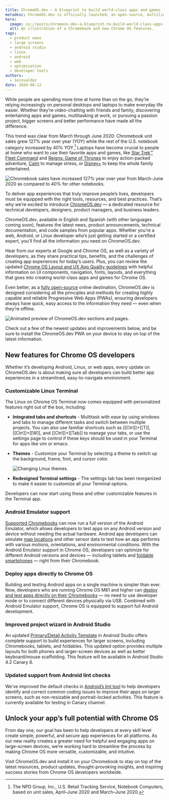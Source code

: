 ```yaml
---
title: ChromeOS.dev — A blueprint to build world-class apps and games for Chrome OS
metadesc: ChromeOS.dev is officially launched; an open-source, multilingual blueprint to build world-class apps and game for, and on, Chrome OS. Plus, new Chrome OS features.
hero:
  image: ix://posts/chromeos-dev-a-blueprint-to-build-world-class-apps-and-games-for-chrome-os/hero.svg
  alt: An illustration of a Chromebook and new Chrome OS features.
tags:
  - product news
  - large screens
  - android studio
  - linux
  - android
  - web
  - optimization
  - developer tools
authors:
  - ieinvaldez
date: 2020-08-12
---
```


While people are spending more time at home than on the go, they’re relying increasingly on personal desktops and laptops to make everyday life easier. Whether they’re video-chatting with friends and family, discovering entertaining apps and games, multitasking at work, or pursuing a passion project, bigger screens and better performance have made all the difference.

This trend was clear from March through June 2020: Chromebook unit sales grew 127% year over year (YOY) while the rest of the U.S. notebook category increased by 40% YOY.[^1] Laptops have become crucial to people at home who want to use their favorite apps and games, like [Star Trek™ Fleet Command](https://play.google.com/store/apps/details?id=com.scopely.startrek) and [Reigns: Game of Thrones](https://play.google.com/store/apps/details?id=com.devolver.reignsGot) to enjoy action-packed adventure, [Calm](https://play.google.com/store/apps/details?id=com.calm.android) to manage stress, or [Disney+](https://play.google.com/store/apps/details?id=com.disney.disneyplus) to keep the whole family entertained.

![Chromebook sales have increased 127% year over year from March-June 2020 as compared to 40% for other notebooks.](ix://posts/chromeos-dev-a-blueprint-to-build-world-class-apps-and-games-for-chrome-os/yoy-sales.gif)

To deliver app experiences that truly improve people’s lives, developers must be equipped with the right tools, resources, and best practices. That’s why we’re excited to introduce [ChromeOS.dev](/{{locale.code}}) — a dedicated resource for technical developers, designers, product managers, and business leaders.

ChromeOS.dev, available in English and Spanish (with other languages coming soon), features the latest news, product announcements, technical documentation, and code samples from popular apps. Whether you’re a web, Android, or Linux developer who’s just getting started or a certified expert, you’ll find all the information you need on ChromeOS.dev.

Hear from our experts at Google and Chrome OS, as well as a variety of developers, as they share practical tips, benefits, and the challenges of creating app experiences for today’s users. Plus, you can review the updated [Chrome OS Layout and UX App Quality guidelines](/{{locale.code}}/android/design) with helpful information on UI components, navigation, fonts, layouts, and everything that goes into creating world-class apps and games for Chrome OS.

Even better, as a [fully open-source](https://github.com/chromeos/chromeos.dev) online destination, ChromeOS.dev is designed considering all the principles and methods for creating highly capable and reliable Progressive Web Apps (PWAs), ensuring developers always have quick, easy access to the information they need — even when they’re offline.

![Animated preview of ChromeOS.dev sections and pages.](ix://posts/chromeos-dev-a-blueprint-to-build-world-class-apps-and-games-for-chrome-os/website.gif)

Check out a few of the newest updates and improvements below, and be sure to install the ChromeOS.dev PWA on your device to stay on top of the latest information.

## New features for Chrome OS developers

Whether it’s developing Android, Linux, or web apps, every update on ChromeOS.dev is about making sure all developers can build better app experiences in a streamlined, easy-to-navigate environment.

### Customizable Linux Terminal

The Linux on Chrome OS Terminal now comes equipped with personalized features right out of the box, including:

- **Integrated tabs and shortcuts** - Multitask with ease by using windows and tabs to manage different tasks and switch between multiple projects. You can also use familiar shortcuts such as [[Ctrl]]+[[T]], [[Ctrl]]+[[W]], and [[Ctrl]]+[[Tab]] to manage your tabs, or use the settings page to control if these keys should be used in your Terminal for apps like vim or emacs.

- **Themes** - Customize your Terminal by selecting a theme to switch up the background, frame, font, and cursor color.

  ![Changing Linux themes.](ix://posts/chromeos-dev-a-blueprint-to-build-world-class-apps-and-games-for-chrome-os/linux-updates.gif)

- **Redesigned Terminal settings** - The settings tab has been reorganized to make it easier to customize all your Terminal options.

Developers can now start using these and other customizable features in the Terminal app.

### Android Emulator support

[Supported Chromebooks](/{{locale.code}}/android-environment) can now run a full version of the Android Emulator, which allows developers to test apps on any Android version and device without needing the actual hardware. Android app developers can simulate [map locations](https://developer.android.com/studio/run/emulator#extended) and other sensor data to test how an app performs with various motions, orientations, and environmental conditions. With the Android Emulator support in Chrome OS, developers can optimize for different Android versions and devices — including tablets and [foldable smartphones](https://developer.android.com/guide/topics/ui/foldables#emulators) — right from their Chromebook.

### Deploy apps directly to Chrome OS

Building and testing Android apps on a single machine is simpler than ever. Now, developers who are running Chrome OS M81 and higher can [deploy and test apps directly on their Chromebooks](/{{locale.code}}/android-environment/deploying-apps) — no need to use developer mode or to connect different devices physically via USB. Combined with Android Emulator support, Chrome OS is equipped to support full Android development.

### Improved project wizard in Android Studio

An updated [Primary/Detail Activity Template](https://developer.android.com/studio/projects/templates#PrimaryDetailFlow) in Android Studio offers complete support to build experiences for larger screens, including Chromebooks, tablets, and foldables. This updated option provides multiple layouts for both phones and larger-screen devices as well as better keyboard/mouse scaffolding. This feature will be available in Android Studio 4.2 Canary 8.

### Updated support from Android lint checks

We’ve improved the default checks in [Android’s lint tool](https://developer.android.com/studio/write/lint) to help developers identify and correct common coding issues to improve their apps on larger screens, such as non-resizable and portrait-locked activities. This feature is currently available for testing in Canary channel.

## Unlock your app’s full potential with Chrome OS

From day one, our goal has been to help developers at every skill level create simple, powerful, and secure app experiences for all platforms. As our new reality creates a greater need for helpful and engaging apps on large-screen devices, we’re working hard to streamline the process by making Chrome OS more versatile, customizable, and intuitive.

Visit ChromeOS.dev and install it on your Chromebook to stay on top of the latest resources, product updates, thought-provoking insights, and inspiring success stories from Chrome OS developers worldwide.

[^1]: The NPD Group, Inc., U.S. Retail Tracking Service, Notebook Computers, based on unit sales, April–June 2020 and March–June 2020​.
